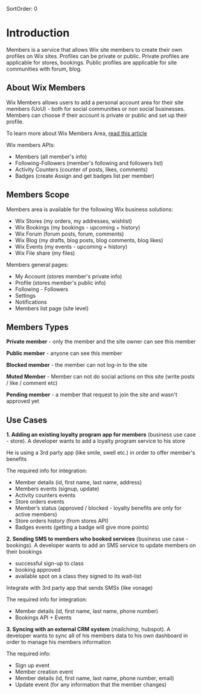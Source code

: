 SortOrder: 0
# Introduction

Members is a service that allows Wix site members to create their own profiles on Wix sites.
Profiles can be private or public.
Private profiles are applicable for stores, bookings.
Public profiles are applicable for site communities with forum, blog.

## About Wix Members

Wix Members allows users to add a personal account area for their site members (UoU) - 
both for social communities or non social businesses. 
Members can choose if their account is private or public and set up their profile.

To learn more about Wix Members Area, [read this article](https://support.wix.com/en/article/about-members-area)

Wix members APIs:
* Members (all member's info)
* Following-Followers (member's following and followers list)
* Activity Counters (counter of posts, likes, comments)
* Badges (create Assign and get badges list per member)

## Members Scope

Members area is available for the following Wix business solutions:
- Wix Stores (my orders, my addresses, wishlist)
- Wix Bookings (my bookings - upcoming + history)
- Wix Forum (forum posts, forum, comments)
- Wix Blog (my drafts, blog posts, blog comments, blog likes)
- Wix Events (my events - upcoming + history)
- Wix File share (my files)

Members general pages:
- My Account (stores member's private info)
- Profile (stores member's public info)
- Following - Followers
- Settings
- Notifications
- Members list page (site level)

## Members Types

**Private member** - only the member and the site owner can see this member

**Public member** - anyone can see this member 

**Blocked member** - the member can not log-in to the site 

**Muted Member** - Member can not do social actions on this site (write posts / like / comment etc)

**Pending member** - a member that request to join the site and wasn't approved yet
  
## Use Cases 

**1. Adding an existing loyalty program app for members** (business use case - store).
A developer wants to add a loyalty program service to his store 

He is using a 3rd party app (like smile, swell etc.) in order to offer member's benefits

The required info for integration:
* Member details (id, first name, last name, address)
* Members events (signup, update)
* Activity counters events
* Store orders events
* Member’s status (approved / blocked - loyalty benefits are only for active members)
* Store orders history (from stores API)
* Badges events (getting a badge will give more points)

**2. Sending SMS to members who booked services** (business use case - bookings).
A developer wants to add an SMS service to update members on their bookings
* successful sign-up to class
* booking approved
* available spot on a class they signed to its wait-list

Integrate with 3rd party app that sends SMSs (like vonage)

The required info for integration:
* Member details (id, first name, last name, phone number)
* Bookings API + Events

**3. Syncing with an external CRM system** (mailchimp, hubspot).
A developer wants to sync all of his members data to his own dashboard in order to manage his members information 

The required info:
* Sign up event
* Member creation event
* Member details (id, first name, last name, phone number, email)
* Update event (for any information that the member changes)
